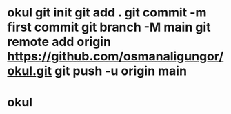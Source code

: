 # okul git init git add . git commit -m first commit git branch -M main git remote add origin https://github.com/osmanaligungor/okul.git git push -u origin main
# okul
